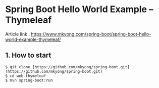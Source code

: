 # Spring Boot Hello World Example – Thymeleaf

Article link : https://www.mkyong.com/spring-boot/spring-boot-hello-world-example-thymeleaf/

## 1. How to start
```
$ git clone [https://github.com/mkyong/spring-boot.git](https://github.com/mkyong/spring-boot.git)
$ cd web-thymeleaf
$ mvn spring-boot:run

```
